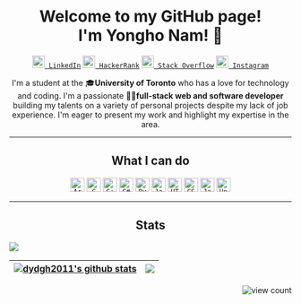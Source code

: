 <h1 align="center">
Welcome to my GitHub page!
<br/> I'm Yongho Nam! 👋
</h1>
<p align="center">
<code><a href="https://www.linkedin.com/in/yongho-nam-6872b21a1/" title="LinkedIn Profile"><img width="22" src="https://cdn.jsdelivr.net/gh/devicons/devicon/icons/linkedin/linkedin-original.svg"> LinkedIn</a></code>
<code><a href="https://www.hackerrank.com/dydgh2011" title="HackerRank Profile"><img width="22" src="https://upload.wikimedia.org/wikipedia/commons/4/40/HackerRank_Icon-1000px.png"> HackerRank</a></code>
<code><a href="https://stackoverflow.com/users/11796117/mark-nam" title="Stack Overflow Profile"><img width="22" src="https://upload.wikimedia.org/wikipedia/commons/e/ef/Stack_Overflow_icon.svg"> Stack Overflow</a></code>
<code><a href="https://www.instagram.com/bass_in_sink/"  title="Instagram Profile"><img width="22" src="https://upload.wikimedia.org/wikipedia/commons/e/e7/Instagram_logo_2016.svg"> Instagram</a></code>
</p>
<p align="center">
I'm a student at the 🎓<strong>University of Toronto</strong> who has a love for technology and coding. I'm a passionate 👨‍💻<strong>full-stack web and software developer</strong> building my talents on a variety of personal projects despite my lack of job experience. I'm eager to present my work and highlight my expertise in the area.
</p>
<hr>
<h2 align="center">
What I can do
</h2>
<p align="center" >
  <code><img title="Arduino" height="25" src="https://cdn.jsdelivr.net/gh/devicons/devicon/icons/arduino/arduino-original.svg"></code>
  <code><img title="C" height="25" src="https://cdn.jsdelivr.net/gh/devicons/devicon/icons/c/c-original.svg"></code>
  <code><img title="C++" height="25" src="https://cdn.jsdelivr.net/gh/devicons/devicon/icons/cplusplus/cplusplus-original.svg"></code>
  <code><img title="C#" height="25" src="https://cdn.jsdelivr.net/gh/devicons/devicon/icons/csharp/csharp-original.svg"></code>
  <code><img title="Python" height="25" src="https://cdn.jsdelivr.net/gh/devicons/devicon/icons/python/python-original.svg"></code>
  <code><img title="Java" height="25" src="https://cdn.jsdelivr.net/gh/devicons/devicon/icons/java/java-original.svg"></code>
  <code><img title="HTML" height="25" src="https://cdn.jsdelivr.net/gh/devicons/devicon/icons/html5/html5-original.svg"></code>
  <code><img title="CSS" height="25" src="https://cdn.jsdelivr.net/gh/devicons/devicon/icons/css3/css3-original.svg"></code>
  <code><img title="Javascript" height="25" src="https://cdn.jsdelivr.net/gh/devicons/devicon/icons/javascript/javascript-original.svg"></code>
  <code><img title="Unity" height="25"  src="https://cdn.jsdelivr.net/gh/devicons/devicon/icons/unity/unity-original.svg"></code>
</p>
<hr>
<h2 align="center">
Stats
</h2>

<picture>
<source
  srcset="https://github-readme-stats.vercel.app/api?username=dydgh2011&show_icons=true&theme=dark"
  media="(prefers-color-scheme: dark)"
/>
<source
  srcset="https://github-readme-stats.vercel.app/api?username=dydgh2011&show_icons=true"
  media="(prefers-color-scheme: light), (prefers-color-scheme: no-preference)"
/>
<img src="https://github-readme-stats.vercel.app/api?username=dydgh2011&show_icons=true" />
</picture>

| <a href="https://github.com/anuraghazra/github-readme-stats"><img align="center" src="https://github-readme-stats.vercel.app/api?username=dydgh2011" alt="dydgh2011's github stats" /></a> | <a href="https://github.com/anuraghazra/github-readme-stats"><img align="center" src="https://github-readme-stats.vercel.app/api/top-langs/?username=dydgh2011&layout=compact&theme=buefy&hide_border=true"/></a> |
|--------------------------------------------------------------------------------------------------------------------------------------------------------------------------------------------|-------------------------------------------------------------------------------------------------------------------------------------------------------------------------------------------------------------------|

<p align="right">
<img title="view count"  src="https://komarev.com/ghpvc/?username=dydgh2011&color=lightgray&style=for-the-badge">
</p>






